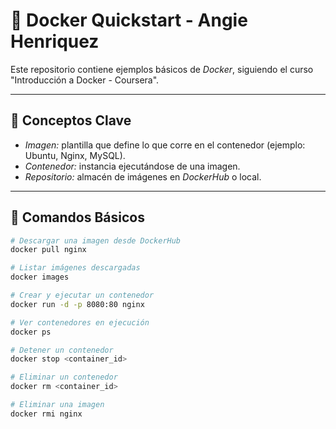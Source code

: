 # 🐳 Docker Quickstart - Angie Henriquez

Este repositorio contiene ejemplos básicos de *Docker*, siguiendo el curso "Introducción a Docker - Coursera".

---

## 📌 Conceptos Clave
- *Imagen:* plantilla que define lo que corre en el contenedor (ejemplo: Ubuntu, Nginx, MySQL).  
- *Contenedor:* instancia ejecutándose de una imagen.  
- *Repositorio:* almacén de imágenes en *DockerHub* o local.  

---

## 🔧 Comandos Básicos
```bash
# Descargar una imagen desde DockerHub
docker pull nginx

# Listar imágenes descargadas
docker images

# Crear y ejecutar un contenedor
docker run -d -p 8080:80 nginx

# Ver contenedores en ejecución
docker ps

# Detener un contenedor
docker stop <container_id>

# Eliminar un contenedor
docker rm <container_id>

# Eliminar una imagen
docker rmi nginx
